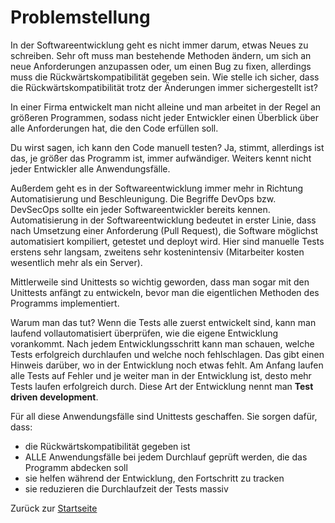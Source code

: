 # Problemstellung

In der Softwareentwicklung geht es nicht immer darum, etwas Neues zu schreiben. Sehr oft muss man bestehende Methoden ändern, um sich an neue Anforderungen anzupassen oder, um einen Bug zu fixen, allerdings muss die Rückwärtskompatibilität gegeben sein. Wie stelle ich sicher, dass die Rückwärtskompatibilität trotz der Änderungen immer sichergestellt ist?

In einer Firma entwickelt man nicht alleine und man arbeitet in der Regel an größeren Programmen, sodass nicht jeder Entwickler einen Überblick über alle Anforderungen hat, die den Code erfüllen soll.

Du wirst sagen, ich kann den Code manuell testen? Ja, stimmt, allerdings ist das, je größer das Programm ist, immer aufwändiger. Weiters kennt nicht jeder Entwickler alle Anwendungsfälle. 

Außerdem geht es in der Softwareentwicklung immer mehr in Richtung Automatisierung und Beschleunigung. Die Begriffe DevOps bzw. DevSecOps sollte ein jeder Softwareentwickler bereits kennen. Automatisierung in der Softwareentwicklung bedeutet in erster Linie, dass nach Umsetzung einer Anforderung (Pull Request), die Software möglichst automatisiert kompiliert, getestet und deployt wird. Hier sind manuelle Tests erstens sehr langsam, zweitens sehr kostenintensiv (Mitarbeiter kosten wesentlich mehr als ein Server).

Mittlerweile sind Unittests so wichtig geworden, dass man sogar mit den Unittests anfängt zu entwickeln, bevor man die eigentlichen Methoden des Programms implementiert. 

Warum man das tut? Wenn die Tests alle zuerst entwickelt sind, kann man laufend vollautomatisiert überprüfen, wie die eigene Entwicklung vorankommt. Nach jedem Entwicklungsschritt kann man schauen, welche Tests erfolgreich durchlaufen und welche noch fehlschlagen. Das gibt einen Hinweis darüber, wo in der Entwicklung noch etwas fehlt. Am Anfang laufen alle Tests auf Fehler und je weiter man in der Entwicklung ist, desto mehr Tests laufen erfolgreich durch. Diese Art der Entwicklung nennt man **Test driven development**.

Für all diese Anwendungsfälle sind Unittests geschaffen. Sie sorgen dafür, dass:
- die Rückwärtskompatibilität gegeben ist
- ALLE Anwendungsfälle bei jedem Durchlauf geprüft werden, die das Programm abdecken soll
- sie helfen während der Entwicklung, den Fortschritt zu tracken
- sie reduzieren die Durchlaufzeit der Tests massiv

Zurück zur [Startseite](../README.md)